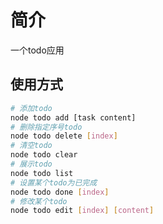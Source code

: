 # 简介

一个todo应用

## 使用方式

```bash
# 添加todo
node todo add [task content]
# 删除指定序号todo
node todo delete [index]
# 清空todo
node todo clear
# 展示todo
node todo list
# 设置某个todo为已完成
node todo done [index]
# 修改某个todo
node todo edit [index] [content]
```

